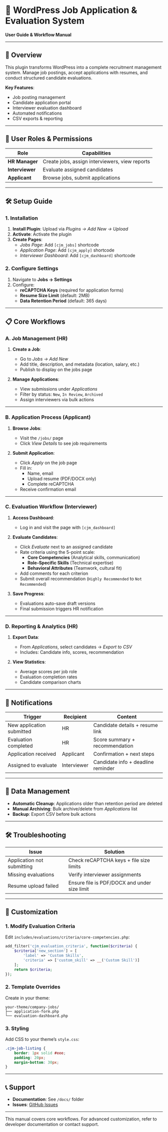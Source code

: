 # 📘 WordPress Job Application & Evaluation System  
**User Guide & Workflow Manual**  

---

## 🌟 Overview  
This plugin transforms WordPress into a complete recruitment management system. Manage job postings, accept applications with resumes, and conduct structured candidate evaluations.  

**Key Features**:  
- Job posting management  
- Candidate application portal  
- Interviewer evaluation dashboard  
- Automated notifications  
- CSV exports & reporting  

---

## 👥 User Roles & Permissions  

| Role               | Capabilities                                  |  
|--------------------|-----------------------------------------------|  
| **HR Manager**     | Create jobs, assign interviewers, view reports |  
| **Interviewer**    | Evaluate assigned candidates                  |  
| **Applicant**      | Browse jobs, submit applications              |  

---

## 🛠️ Setup Guide  

### 1. Installation  
1. **Install Plugin**: Upload via *Plugins → Add New → Upload*  
2. **Activate**: Activate the plugin  
3. **Create Pages**:  
   - *Jobs Page*: Add `[cjm_jobs]` shortcode  
   - *Application Page*: Add `[cjm_apply]` shortcode  
   - *Interviewer Dashboard*: Add `[cjm_dashboard]` shortcode  

### 2. Configure Settings  
1. Navigate to **Jobs → Settings**  
2. Configure:  
   - **reCAPTCHA Keys** (required for application forms)  
   - **Resume Size Limit** (default: 2MB)  
   - **Data Retention Period** (default: 365 days)  

---

## 📋 Core Workflows  

### A. Job Management (HR)  
1. **Create a Job**:  
   - Go to *Jobs → Add New*  
   - Add title, description, and metadata (location, salary, etc.)  
   - Publish to display on the jobs page  

2. **Manage Applications**:  
   - View submissions under *Applications*  
   - Filter by status: `New`, `In Review`, `Archived`  
   - Assign interviewers via bulk actions  

---

### B. Application Process (Applicant)  
1. **Browse Jobs**:  
   - Visit the `/jobs/` page  
   - Click *View Details* to see job requirements  

2. **Submit Application**:  
   - Click *Apply* on the job page  
   - Fill in:  
     - Name, email  
     - Upload resume (PDF/DOCX only)  
     - Complete reCAPTCHA  
   - Receive confirmation email  

---

### C. Evaluation Workflow (Interviewer)  
1. **Access Dashboard**:  
   - Log in and visit the page with `[cjm_dashboard]`  

2. **Evaluate Candidates**:  
   - Click *Evaluate* next to an assigned candidate  
   - Rate criteria using the 5-point scale:  
     - **Core Competencies** (Analytical skills, communication)  
     - **Role-Specific Skills** (Technical expertise)  
     - **Behavioral Attributes** (Teamwork, cultural fit)  
   - Add comments for each criterion  
   - Submit overall recommendation (`Highly Recommended` to `Not Recommended`)  

3. **Save Progress**:  
   - Evaluations auto-save draft versions  
   - Final submission triggers HR notification  

---

### D. Reporting & Analytics (HR)  
1. **Export Data**:  
   - From *Applications*, select candidates → *Export to CSV*  
   - Includes: Candidate info, scores, recommendation  

2. **View Statistics**:  
   - Average scores per job role  
   - Evaluation completion rates  
   - Candidate comparison charts  

---

## 🔔 Notifications  
| Trigger                    | Recipient       | Content                                  |  
|----------------------------|-----------------|------------------------------------------|  
| New application submitted  | HR              | Candidate details + resume link          |  
| Evaluation completed       | HR              | Score summary + recommendation           |  
| Application received       | Applicant       | Confirmation + next steps                |  
| Assigned to evaluate       | Interviewer     | Candidate info + deadline reminder       |  

---

## 🧹 Data Management  
- **Automatic Cleanup**: Applications older than retention period are deleted  
- **Manual Archiving**: Bulk archive/delete from *Applications* list  
- **Backup**: Export CSV before bulk actions  

---

## 🛠️ Troubleshooting  

| Issue                          | Solution                                   |  
|--------------------------------|--------------------------------------------|  
| Application not submitting     | Check reCAPTCHA keys + file size limits    |  
| Missing evaluations            | Verify interviewer assignments             |  
| Resume upload failed           | Ensure file is PDF/DOCX and under size limit |  

---

## 🧩 Customization  

### 1. Modify Evaluation Criteria  
Edit `includes/evaluations/criteria/core-competencies.php`:  
```php  
add_filter('cjm_evaluation_criteria', function($criteria) {  
    $criteria['new_section'] = [  
        'label' => 'Custom Skills',  
        'criteria' => ['custom_skill' => __('Custom Skill')]  
    ];  
    return $criteria;  
});  
```  

### 2. Template Overrides  
Create in your theme:  
```  
your-theme/company-jobs/  
├── application-form.php  
└── evaluation-dashboard.php  
```  

### 3. Styling  
Add CSS to your theme’s `style.css`:  
```css  
.cjm-job-listing {  
    border: 1px solid #eee;  
    padding: 20px;  
    margin-bottom: 30px;  
}  
```  

---

## 📞 Support  
- **Documentation**: See `/docs/` folder  
- **Issues**: [GitHub Issues](https://github.com/saqibj/WordPress-Job-Application-Evaluation-System/issues)  

---

This manual covers core workflows. For advanced customization, refer to developer documentation or contact support.